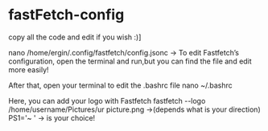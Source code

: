 # fastFetch-config


copy all the code and edit if you wish :)]

nano /home/ergin/.config/fastfetch/config.jsonc -> To edit Fastfetch’s configuration, open the terminal and run,but you can find the file and edit more easily!

After that, open your terminal to edit the .bashrc file nano ~/.bashrc

Here, you can add your logo with Fastfetch fastfetch --logo /home/username/Pictures/ur picture.png ->(depends what is your direction) PS1='~ ' -> is your choice!
